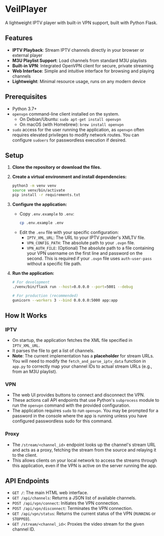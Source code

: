 # VeilPlayer

A lightweight IPTV player with built-in VPN support, built with Python Flask.

## Features

- **IPTV Playback**: Stream IPTV channels directly in your browser or external player
- **M3U Playlist Support**: Load channels from standard M3U playlists
- **Built-in VPN**: Integrated OpenVPN client for secure, private streaming
- **Web Interface**: Simple and intuitive interface for browsing and playing channels
- **Lightweight**: Minimal resource usage, runs on any modern device

## Prerequisites

- Python 3.7+
- `openvpn` command-line client installed on the system.
  - On Debian/Ubuntu: `sudo apt-get install openvpn`
  - On macOS (with Homebrew): `brew install openvpn`
- `sudo` access for the user running the application, as `openvpn` often requires elevated privileges to modify network routes. You can configure `sudoers` for passwordless execution if desired.

## Setup

1.  **Clone the repository or download the files.**

2.  **Create a virtual environment and install dependencies:**
    ```bash
    python3 -m venv venv
    source venv/bin/activate
    pip install -r requirements.txt
    ```

3.  **Configure the application:**
    - Copy `.env.example` to `.env`:
      ```bash
      cp .env.example .env
      ```
    - Edit the `.env` file with your specific configuration:
      - `IPTV_XML_URL`: The URL to your IPTV provider's XMLTV file.
      - `VPN_CONFIG_PATH`: The absolute path to your `.ovpn` file.
      - `VPN_AUTH_FILE`: (Optional) The absolute path to a file containing your VPN username on the first line and password on the second. This is required if your `.ovpn` file uses `auth-user-pass` without a specific file path.

4.  **Run the application:**
    ```bash
    # For development
    ./venv/bin/flask run --host=0.0.0.0 --port=5001 --debug

    # For production (recommended)
    gunicorn --workers 3 --bind 0.0.0.0:5000 app:app
    ```

## How It Works

### IPTV
- On startup, the application fetches the XML file specified in `IPTV_XML_URL`.
- It parses the file to get a list of channels.
- **Note**: The current implementation has a **placeholder** for stream URLs. You will need to modify the `fetch_and_parse_iptv_data` function in `app.py` to correctly map your channel IDs to actual stream URLs (e.g., from an M3U playlist).

### VPN
- The web UI provides buttons to connect and disconnect the VPN.
- These actions call API endpoints that use Python's `subprocess` module to run the `openvpn` command with the provided configuration.
- The application requires `sudo` to run `openvpn`. You may be prompted for a password in the console where the app is running unless you have configured passwordless sudo for this command.

### Proxy
- The `/stream/<channel_id>` endpoint looks up the channel's stream URL and acts as a proxy, fetching the stream from the source and relaying it to the client.
- This allows clients on your local network to access the streams through this application, even if the VPN is active on the server running the app.

## API Endpoints

- `GET /`: The main HTML web interface.
- `GET /api/channels`: Returns a JSON list of available channels.
- `POST /api/vpn/connect`: Initiates the VPN connection.
- `POST /api/vpn/disconnect`: Terminates the VPN connection.
- `GET /api/vpn/status`: Returns the current status of the VPN (`RUNNING` or `STOPPED`).
- `GET /stream/<channel_id>`: Proxies the video stream for the given channel ID.
